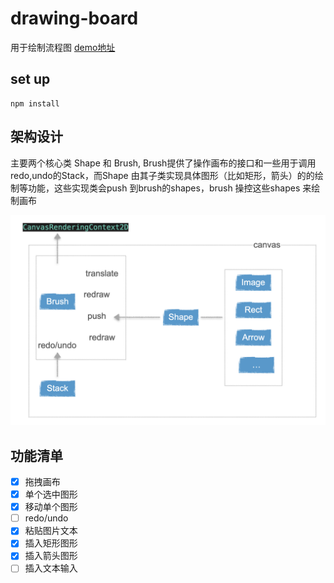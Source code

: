 # drawing-board

用于绘制流程图
[demo地址](https://wweli.github.io/drawing-board/)

## set up

```
npm install
```

## 架构设计

主要两个核心类 Shape 和 Brush, Brush提供了操作画布的接口和一些用于调用redo,undo的Stack，而Shape 由其子类实现具体图形（比如矩形，箭头）的的绘制等功能，这些实现类会push 到brush的shapes，brush 操控这些shapes 来绘制画布

![x](/src/assets/canvas.png)


## 功能清单
- [x] 拖拽画布
- [x] 单个选中图形
- [x] 移动单个图形
- [ ] redo/undo
- [x] 粘贴图片文本
- [x] 插入矩形图形
- [x] 插入箭头图形
- [ ] 插入文本输入